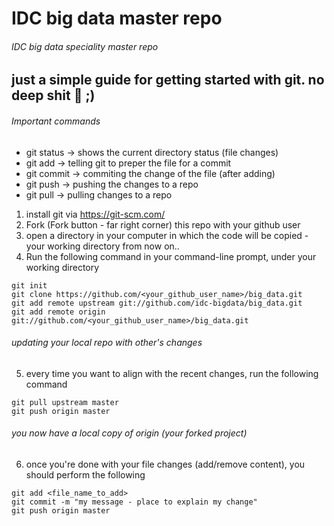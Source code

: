# IDC big data master repo
###### IDC big data speciality master repo

## just a simple guide for getting started with git. no deep shit :poop: ;)

###### Important commands

- git status -> shows the current directory status (file changes)
- git add -> telling git to preper the file for a commit
- git commit -> commiting the change of the file (after adding)
- git push -> pushing the changes to a repo
- git pull -> pulling changes to a repo


1. install git via https://git-scm.com/
2. Fork (Fork button - far right corner) this repo with your github user
3. open a directory in your computer in which the code will be copied - your working directory from now on..
4. Run the following command in your command-line prompt, under your working directory
```
git init
git clone https://github.com/<your_github_user_name>/big_data.git
git add remote upstream git://github.com/idc-bigdata/big_data.git
git add remote origin git://github.com/<your_github_user_name>/big_data.git
```
###### updating your local repo with other's changes
5. every time you want to align with the recent changes, run the following command
```
git pull upstream master
git push origin master
```

###### you now have a local copy of origin (your forked project)
6. once you're done with your file changes (add/remove content), you should perform the following 
```
git add <file_name_to_add>
git commit -m "my message - place to explain my change"
git push origin master
```

